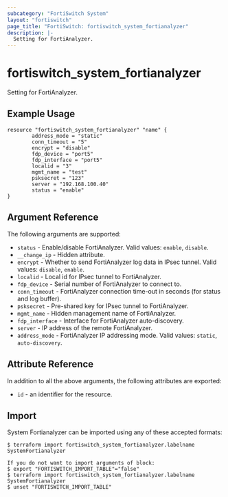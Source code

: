 ```yaml
---
subcategory: "FortiSwitch System"
layout: "fortiswitch"
page_title: "FortiSwitch: fortiswitch_system_fortianalyzer"
description: |-
  Setting for FortiAnalyzer.
---
```


# fortiswitch_system_fortianalyzer
Setting for FortiAnalyzer.

## Example Usage

```hcl
resource "fortiswitch_system_fortianalyzer" "name" {
        address_mode = "static"
        conn_timeout = "5"
        encrypt = "disable"
        fdp_device = "port5"
        fdp_interface = "port5"
        localid = "3"
        mgmt_name = "test"
        psksecret = "123"
        server = "192.168.100.40"
        status = "enable"
}
```

## Argument Reference

The following arguments are supported:

* `status` - Enable/disable FortiAnalyzer. Valid values: `enable`, `disable`.
* `__change_ip` - Hidden attribute.
* `encrypt` - Whether to send FortiAnalyzer log data in IPsec tunnel. Valid values: `disable`, `enable`.
* `localid` - Local id for IPsec tunnel to FortiAnalyzer.
* `fdp_device` - Serial number of FortiAnalyzer to connect to.
* `conn_timeout` - FortiAnalyzer connection time-out in seconds (for status and log buffer).
* `psksecret` - Pre-shared key for IPsec tunnel to FortiAnalyzer.
* `mgmt_name` - Hidden management name of FortiAnalyzer.
* `fdp_interface` - Interface for FortiAnalyzer auto-discovery.
* `server` - IP address of the remote FortiAnalyzer.
* `address_mode` - FortiAnalyzer IP addressing mode. Valid values: `static`, `auto-discovery`.


## Attribute Reference

In addition to all the above arguments, the following attributes are exported:
* `id` - an identifier for the resource.

## Import

System Fortianalyzer can be imported using any of these accepted formats:
```
$ terraform import fortiswitch_system_fortianalyzer.labelname SystemFortianalyzer

If you do not want to import arguments of block:
$ export "FORTISWITCH_IMPORT_TABLE"="false"
$ terraform import fortiswitch_system_fortianalyzer.labelname SystemFortianalyzer
$ unset "FORTISWITCH_IMPORT_TABLE"
```
